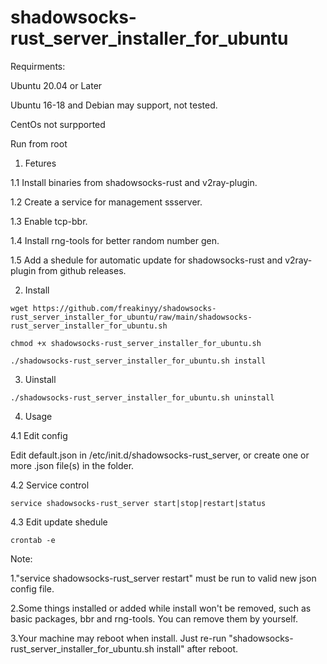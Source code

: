 # shadowsocks-rust_server_installer_for_ubuntu

Requirments:

Ubuntu 20.04 or Later

Ubuntu 16-18 and Debian may support, not tested.

CentOs not surpported

Run from root


1. Fetures

1.1 Install binaries from shadowsocks-rust and v2ray-plugin.

1.2 Create a service for management ssserver.

1.3 Enable tcp-bbr.

1.4 Install rng-tools for better random number gen.

1.5 Add a shedule for automatic update for shadowsocks-rust and v2ray-plugin from github releases.


2. Install

`wget https://github.com/freakinyy/shadowsocks-rust_server_installer_for_ubuntu/raw/main/shadowsocks-rust_server_installer_for_ubuntu.sh`

`chmod +x shadowsocks-rust_server_installer_for_ubuntu.sh`

`./shadowsocks-rust_server_installer_for_ubuntu.sh install`


3. Uinstall

`./shadowsocks-rust_server_installer_for_ubuntu.sh uninstall`

4. Usage

4.1 Edit config

Edit default.json in /etc/init.d/shadowsocks-rust_server, or create one or more .json file(s) in the folder.

4.2 Service control

`service shadowsocks-rust_server start|stop|restart|status`

4.3 Edit update shedule

`crontab -e`

Note:

1."service shadowsocks-rust_server restart" must be run to valid new json config file.

2.Some things installed or added while install won't be removed, such as basic packages, bbr and rng-tools. You can remove them by yourself.

3.Your machine may reboot when install. Just re-run "shadowsocks-rust_server_installer_for_ubuntu.sh install" after reboot.
